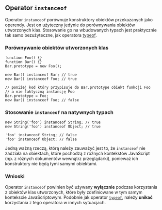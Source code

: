 ## Operator `instanceof`

Operator `instanceof` porównuje konstruktory obiektów przekazanych jako operendy. 
Jest on użyteczny jedynie do porównywania obiektów utworzonych klas. Stosowanie 
go na wbudowanych typach jest praktycznie tak samo bezużyteczne, jak operatora
[typeof](#types.typeof).

### Porównywanie obiektów utworzonych klas

    function Foo() {}
    function Bar() {}
    Bar.prototype = new Foo();

    new Bar() instanceof Bar; // true
    new Bar() instanceof Foo; // true

    // poniżej kod który przypisuje do Bar.prototype obiekt funkcji Foo
    // a nie faktyczną instancję Foo
    Bar.prototype = Foo;
    new Bar() instanceof Foo; // false

### Stosowanie `instanceof` na natywnych typach

    new String('foo') instanceof String; // true
    new String('foo') instanceof Object; // true

    'foo' instanceof String; // false
    'foo' instanceof Object; // false

Jedną ważną rzeczą, którą należy zauważyć jest to, że `instanceof` nie zadziała 
na obiektach, które pochodzą z różnych kontekstów JavaScript (np. z różnych 
dokumentów wewnątrz przeglądarki), ponieważ ich konstruktory nie będą tymi 
samymi obiektami.

### Wnioski

Operator `instanceof` powinien być używany **wyłącznie** podczas korzystania z obiektów 
klas utworzonych, które były zdefiniowane w tym samym kontekscie JavaScriptowym. 
Podobnie jak operator [`typeof`](#types.typeof), należy **unikać** korzystania 
z tego operatora w innych sytuacjach.

